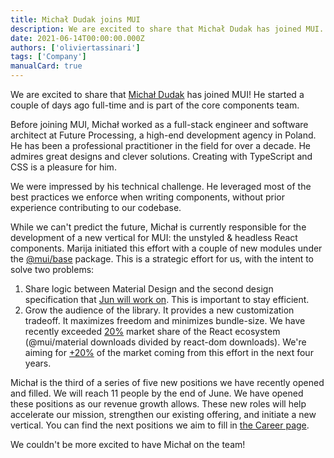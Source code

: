 ```yaml
---
title: Michał Dudak joins MUI
description: We are excited to share that Michał Dudak has joined MUI.
date: 2021-06-14T00:00:00.000Z
authors: ['oliviertassinari']
tags: ['Company']
manualCard: true
---
```


We are excited to share that [Michał Dudak](https://twitter.com/michaldudak) has joined MUI!
He started a couple of days ago full-time and is part of the core components team.

Before joining MUI, Michał worked as a full-stack engineer and software architect at Future Processing, a high-end development agency in Poland.
He has been a professional practitioner in the field for over a decade.
He admires great designs and clever solutions.
Creating with TypeScript and CSS is a pleasure for him.

We were impressed by his technical challenge.
He leveraged most of the best practices we enforce when writing components, without prior experience contributing to our codebase.

While we can't predict the future, Michał is currently responsible for the development of a new vertical for MUI: the unstyled & headless React components.
Marija initiated this effort with a couple of new modules under the [@mui/base](https://unpkg.com/browse/@mui/base@latest/) package.
This is a strategic effort for us, with the intent to solve two problems:

1. Share logic between Material Design and the second design specification that [Jun will work on](/blog/siriwat-kunaporn-joining/). This is important to stay efficient.
2. Grow the audience of the library. It provides a new customization tradeoff. It maximizes freedom and minimizes bundle-size. We have recently exceeded [20%](https://docs.google.com/spreadsheets/d/1l5j3Xjtvm9XZtmb4ulLiWElQaXSlZlyCWT5ONrQMpBo/edit#gid=0) market share of the React ecosystem (@mui/material downloads divided by react-dom downloads). We're aiming for [+20%](https://npm-stat.com/charts.html?package=@angular/core,@angular/material,@angular/cdk) of the market coming from this effort in the next four years.

Michał is the third of a series of five new positions we have recently opened and filled.
We will reach 11 people by the end of June.
We have opened these positions as our revenue growth allows.
These new roles will help accelerate our mission, strengthen our existing offering, and initiate a new vertical.
You can find the next positions we aim to fill in [the Career page](https://mui.com/careers/#open-roles).

We couldn't be more excited to have Michał on the team!
